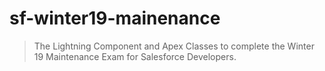 # sf-winter19-mainenance

> The Lightning Component and Apex Classes to complete the Winter 19 Maintenance Exam for Salesforce Developers.
